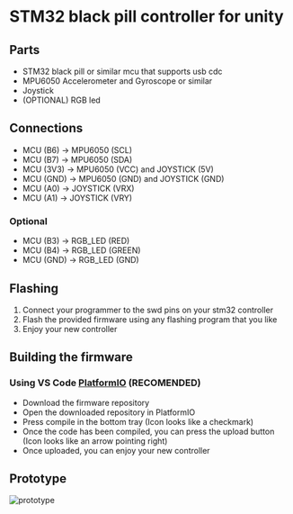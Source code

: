 [PlatformIO]: https://platformio.org/

# STM32 black pill controller for unity
## Parts
* STM32 black pill or similar mcu that supports usb cdc
* MPU6050 Accelerometer and Gyroscope or similar
* Joystick
* (OPTIONAL) RGB led

## Connections
* MCU (B6) -> MPU6050 (SCL) <br>
* MCU (B7) -> MPU6050 (SDA) <br>
* MCU (3V3) -> MPU6050 (VCC) and JOYSTICK (5V) <br>
* MCU (GND) -> MPU6050 (GND) and JOYSTICK (GND) <br>
* MCU (A0) -> JOYSTICK (VRX)
* MCU (A1) -> JOYSTICK (VRY)

### Optional
* MCU (B3) -> RGB_LED (RED) <br>
* MCU (B4) -> RGB_LED (GREEN) <br>
* MCU (GND) -> RGB_LED (GND) <br>

## Flashing
1) Connect your programmer to the swd pins on your stm32 controller
2) Flash the provided firmware using any flashing program that you like
3) Enjoy your new controller

## Building the firmware
### Using VS Code [PlatformIO] (RECOMENDED)
* Download the firmware repository
* Open the downloaded repository in PlatformIO
* Press compile in the bottom tray (Icon looks like a checkmark)
* Once the code has been compiled, you can press the upload button (Icon looks like an arrow pointing right)
* Once uploaded, you can enjoy your new controller

## Prototype
![prototype](./images/prototype.png)
